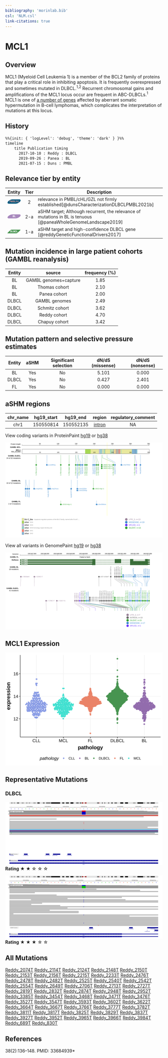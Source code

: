 ```yaml
---
bibliography: 'morinlab.bib'
csl: 'NLM.csl'
link-citations: true
---
```

# MCL1

## Overview
MCL1 (Myeloid Cell Leukemia 1) is a member of the BCL2 family of proteins that play a critical role in inhibiting apoptosis. It is frequently overexpressed and sometimes mutated in DLBCL.<sup>1,2</sup> 
Recurrent chromosomal gains and amplifications of the MCL1 locus occur are frequent in ABC-DLBCLs.<sup>1</sup>  
MCL1 is one of [a number of genes](https://github.com/morinlab/LLMPP/wiki/ashm) affected by aberrant somatic hypermutation in B-cell lymphomas, which complicates the interpretation of mutations at this locus.

## History
```mermaid
%%{init: { 'logLevel': 'debug', 'theme': 'dark' } }%%
timeline
    title Publication timing
      2017-10-10 : Reddy : DLBCL
      2019-09-26 : Panea : BL
      2021-07-15 : Duns : PMBL
```

## Relevance tier by entity

|Entity|Tier|Description                           |
|:------:|:----:|--------------------------------------|
|![PMBL](images/icons/PMBL_tier2.png)|2|relevance in PMBL/cHL/GZL not firmly established[@dunsCharacterizationDLBCLPMBL2021b]|
|![BL](images/icons/BL_tier2.png)    |2-a | aSHM target; Although recurrent, the relevance of mutations in BL is tenuous [@paneaWholeGenomeLandscape2019]|
|![DLBCL](images/icons/DLBCL_tier1.png) |1-a | aSHM target and high-confidence DLBCL gene            [@reddyGeneticFunctionalDrivers2017]|

## Mutation incidence in large patient cohorts (GAMBL reanalysis)

|Entity|source               |frequency (%)|
|:------:|:---------------------:|:-------------:|
|BL    |GAMBL genomes+capture|1.85         |
|BL    |Thomas cohort        |2.10         |
|BL    |Panea cohort         |2.00         |
|DLBCL |GAMBL genomes        |2.49         |
|DLBCL |Schmitz cohort       |3.62         |
|DLBCL |Reddy cohort         |4.70         |
|DLBCL |Chapuy cohort        |3.42         |

## Mutation pattern and selective pressure estimates

|Entity|aSHM|Significant selection|dN/dS (missense)|dN/dS (nonsense)|
|:------:|:----:|:---------------------:|:----------------:|:----------------:|
|BL    |Yes |No                   |5.101           |0.000           |
|DLBCL |Yes |No                   |0.427           |2.401           |
|FL    |Yes |No                   |0.000           |0.000           |

## aSHM regions

|chr_name|hg19_start|hg19_end |region                                                                                        |regulatory_comment|
|:--------:|:----------:|:---------:|:----------------------------------------------------------------------------------------------:|:------------------:|
|chr1    |150550814 |150552135|[intron](https://genome.ucsc.edu/s/rdmorin/GAMBL%20hg19?position=chr1%3A150550814%2D150552135)|NA                |


View coding variants in ProteinPaint [hg19](https://morinlab.github.io/LLMPP/GAMBL/MCL1_protein.html)  or [hg38](https://morinlab.github.io/LLMPP/GAMBL/MCL1_protein_hg38.html)

![](images/proteinpaint/MCL1_NM_021960.svg)

View all variants in GenomePaint [hg19](https://morinlab.github.io/LLMPP/GAMBL/MCL1.html)  or [hg38](https://morinlab.github.io/LLMPP/GAMBL/MCL1_hg38.html)

![](images/proteinpaint/MCL1.svg)

## MCL1 Expression
![](images/gene_expression/MCL1_by_pathology.svg)

## Representative Mutations

### DLBCL

![](primary/Reddy_MCL1_2.svg)
**Rating**
&starf; &starf; &star; &star; &star;

![](primary/Reddy_MCL1_3.svg)
**Rating**
&starf; &starf; &starf; &star; &star;

## All Mutations

[Reddy_2074T](https://www.bcgsc.ca/downloads/morinlab/GAMBL/Reddy/igv_reports/Reddy_2074T.html)
[Reddy_2114T](https://www.bcgsc.ca/downloads/morinlab/GAMBL/Reddy/igv_reports/Reddy_2114T.html)
[Reddy_2124T](https://www.bcgsc.ca/downloads/morinlab/GAMBL/Reddy/igv_reports/Reddy_2124T.html)
[Reddy_2148T](https://www.bcgsc.ca/downloads/morinlab/GAMBL/Reddy/igv_reports/Reddy_2148T.html)
[Reddy_2150T](https://www.bcgsc.ca/downloads/morinlab/GAMBL/Reddy/igv_reports/Reddy_2150T.html)
[Reddy_2153T](https://www.bcgsc.ca/downloads/morinlab/GAMBL/Reddy/igv_reports/Reddy_2153T.html)
[Reddy_2156T](https://www.bcgsc.ca/downloads/morinlab/GAMBL/Reddy/igv_reports/Reddy_2156T.html)
[Reddy_2215T](https://www.bcgsc.ca/downloads/morinlab/GAMBL/Reddy/igv_reports/Reddy_2215T.html)
[Reddy_2233T](https://www.bcgsc.ca/downloads/morinlab/GAMBL/Reddy/igv_reports/Reddy_2233T.html)
[Reddy_2476T](https://www.bcgsc.ca/downloads/morinlab/GAMBL/Reddy/igv_reports/Reddy_2476T.html)
[Reddy_2478T](https://www.bcgsc.ca/downloads/morinlab/GAMBL/Reddy/igv_reports/Reddy_2478T.html)
[Reddy_2482T](https://www.bcgsc.ca/downloads/morinlab/GAMBL/Reddy/igv_reports/Reddy_2482T.html)
[Reddy_2525T](https://www.bcgsc.ca/downloads/morinlab/GAMBL/Reddy/igv_reports/Reddy_2525T.html)
[Reddy_2540T](https://www.bcgsc.ca/downloads/morinlab/GAMBL/Reddy/igv_reports/Reddy_2540T.html)
[Reddy_2542T](https://www.bcgsc.ca/downloads/morinlab/GAMBL/Reddy/igv_reports/Reddy_2542T.html)
[Reddy_2554T](https://www.bcgsc.ca/downloads/morinlab/GAMBL/Reddy/igv_reports/Reddy_2554T.html)
[Reddy_2649T](https://www.bcgsc.ca/downloads/morinlab/GAMBL/Reddy/igv_reports/Reddy_2649T.html)
[Reddy_2706T](https://www.bcgsc.ca/downloads/morinlab/GAMBL/Reddy/igv_reports/Reddy_2706T.html)
[Reddy_2713T](https://www.bcgsc.ca/downloads/morinlab/GAMBL/Reddy/igv_reports/Reddy_2713T.html)
[Reddy_2727T](https://www.bcgsc.ca/downloads/morinlab/GAMBL/Reddy/igv_reports/Reddy_2727T.html)
[Reddy_2819T](https://www.bcgsc.ca/downloads/morinlab/GAMBL/Reddy/igv_reports/Reddy_2819T.html)
[Reddy_2832T](https://www.bcgsc.ca/downloads/morinlab/GAMBL/Reddy/igv_reports/Reddy_2832T.html)
[Reddy_2874T](https://www.bcgsc.ca/downloads/morinlab/GAMBL/Reddy/igv_reports/Reddy_2874T.html)
[Reddy_2948T](https://www.bcgsc.ca/downloads/morinlab/GAMBL/Reddy/igv_reports/Reddy_2948T.html)
[Reddy_2952T](https://www.bcgsc.ca/downloads/morinlab/GAMBL/Reddy/igv_reports/Reddy_2952T.html)
[Reddy_3385T](https://www.bcgsc.ca/downloads/morinlab/GAMBL/Reddy/igv_reports/Reddy_3385T.html)
[Reddy_3454T](https://www.bcgsc.ca/downloads/morinlab/GAMBL/Reddy/igv_reports/Reddy_3454T.html)
[Reddy_3468T](https://www.bcgsc.ca/downloads/morinlab/GAMBL/Reddy/igv_reports/Reddy_3468T.html)
[Reddy_3471T](https://www.bcgsc.ca/downloads/morinlab/GAMBL/Reddy/igv_reports/Reddy_3471T.html)
[Reddy_3476T](https://www.bcgsc.ca/downloads/morinlab/GAMBL/Reddy/igv_reports/Reddy_3476T.html)
[Reddy_3527T](https://www.bcgsc.ca/downloads/morinlab/GAMBL/Reddy/igv_reports/Reddy_3527T.html)
[Reddy_3547T](https://www.bcgsc.ca/downloads/morinlab/GAMBL/Reddy/igv_reports/Reddy_3547T.html)
[Reddy_3593T](https://www.bcgsc.ca/downloads/morinlab/GAMBL/Reddy/igv_reports/Reddy_3593T.html)
[Reddy_3602T](https://www.bcgsc.ca/downloads/morinlab/GAMBL/Reddy/igv_reports/Reddy_3602T.html)
[Reddy_3622T](https://www.bcgsc.ca/downloads/morinlab/GAMBL/Reddy/igv_reports/Reddy_3622T.html)
[Reddy_3664T](https://www.bcgsc.ca/downloads/morinlab/GAMBL/Reddy/igv_reports/Reddy_3664T.html)
[Reddy_3667T](https://www.bcgsc.ca/downloads/morinlab/GAMBL/Reddy/igv_reports/Reddy_3667T.html)
[Reddy_3766T](https://www.bcgsc.ca/downloads/morinlab/GAMBL/Reddy/igv_reports/Reddy_3766T.html)
[Reddy_3777T](https://www.bcgsc.ca/downloads/morinlab/GAMBL/Reddy/igv_reports/Reddy_3777T.html)
[Reddy_3782T](https://www.bcgsc.ca/downloads/morinlab/GAMBL/Reddy/igv_reports/Reddy_3782T.html)
[Reddy_3811T](https://www.bcgsc.ca/downloads/morinlab/GAMBL/Reddy/igv_reports/Reddy_3811T.html)
[Reddy_3817T](https://www.bcgsc.ca/downloads/morinlab/GAMBL/Reddy/igv_reports/Reddy_3817T.html)
[Reddy_3825T](https://www.bcgsc.ca/downloads/morinlab/GAMBL/Reddy/igv_reports/Reddy_3825T.html)
[Reddy_3829T](https://www.bcgsc.ca/downloads/morinlab/GAMBL/Reddy/igv_reports/Reddy_3829T.html)
[Reddy_3837T](https://www.bcgsc.ca/downloads/morinlab/GAMBL/Reddy/igv_reports/Reddy_3837T.html)
[Reddy_3927T](https://www.bcgsc.ca/downloads/morinlab/GAMBL/Reddy/igv_reports/Reddy_3927T.html)
[Reddy_3952T](https://www.bcgsc.ca/downloads/morinlab/GAMBL/Reddy/igv_reports/Reddy_3952T.html)
[Reddy_3965T](https://www.bcgsc.ca/downloads/morinlab/GAMBL/Reddy/igv_reports/Reddy_3965T.html)
[Reddy_3966T](https://www.bcgsc.ca/downloads/morinlab/GAMBL/Reddy/igv_reports/Reddy_3966T.html)
[Reddy_3984T](https://www.bcgsc.ca/downloads/morinlab/GAMBL/Reddy/igv_reports/Reddy_3984T.html)
[Reddy_689T](https://www.bcgsc.ca/downloads/morinlab/GAMBL/Reddy/igv_reports/Reddy_689T.html)
[Reddy_830T](https://www.bcgsc.ca/downloads/morinlab/GAMBL/Reddy/igv_reports/Reddy_830T.html)



## References
38(2):136–148. PMID: 33684939*
<!-- ORIGIN: reddyGeneticFunctionalDrivers2017 -->
<!-- BL: paneaWholeGenomeLandscape2019 -->
<!-- BL: paneaWholeGenomeLandscape2019 -->
<!-- DLBCL: reddyGeneticFunctionalDrivers2017 -->
<!-- PMBL: dunsCharacterizationDLBCLPMBL2021b -->
